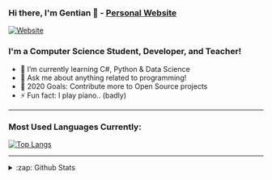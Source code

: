 ### Hi there, I'm Gentian 👋 - [Personal Website](http://gentiangashi.me/)

[![Website](https://img.shields.io/website?label=GENTIANGASHI.ME&style=for-the-badge&url=http%3A%2F%2Fgentiangashi.me%2F)](http://gentiangashi.me/)
<!--**GentianGashi/GentianGashi** is a ✨ _special_ ✨ repository because its `README.md` (this file) appears on your GitHub profile.-->

### I'm a Computer Science Student, Developer, and Teacher!

- 🌱 I’m currently learning C#, Python & Data Science
- 💬 Ask me about anything related to programming!
- 🥅 2020 Goals: Contribute more to Open Source projects
- ⚡ Fun fact: I play piano.. (badly)

---
### Most Used Languages Currently:
[![Top Langs](https://github-readme-stats.vercel.app/api/top-langs/?username=GentianGashi&layout=compact)](https://github.com/anuraghazra/github-readme-stats)

---
</details>

<details>
  <summary>:zap: Github Stats</summary>

  <img align="left" alt="GentianGashi's Github Stats" src="https://github-readme-stats.codestackr.vercel.app/api?username=GentianGashi&show_icons=true&hide_border=true" />

</details>
